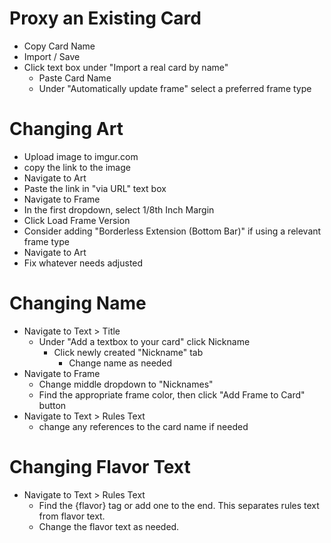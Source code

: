 # Proxy an Existing Card
- Copy Card Name
- Import / Save
- Click text box under "Import a real card by name"
    - Paste Card Name
    - Under "Automatically update frame" select a preferred frame type

# Changing Art
- Upload image to imgur.com
- copy the link to the image
- Navigate to Art
- Paste the link in "via URL" text box
- Navigate to Frame
- In the first dropdown, select 1/8th Inch Margin
- Click Load Frame Version
- Consider adding "Borderless Extension (Bottom Bar)" if using a relevant frame type
- Navigate to Art
- Fix whatever needs adjusted

# Changing Name
- Navigate to Text > Title
    - Under "Add a textbox to your card" click Nickname
        - Click newly created "Nickname" tab
            - Change name as needed
- Navigate to Frame
	- Change middle dropdown to "Nicknames"
	- Find the appropriate frame color, then click "Add Frame to Card" button	
- Navigate to Text > Rules Text
	- change any references to the card name if needed


# Changing Flavor Text
- Navigate to Text > Rules Text
	- Find the {flavor} tag or add one to the end. This separates rules text from flavor text.
	- Change the flavor text as needed.